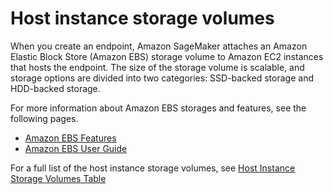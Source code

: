 # Host instance storage volumes<a name="host-instance-storage"></a>

When you create an endpoint, Amazon SageMaker attaches an Amazon Elastic Block Store \(Amazon EBS\) storage volume to Amazon EC2 instances that hosts the endpoint\. The size of the storage volume is scalable, and storage options are divided into two categories: SSD\-backed storage and HDD\-backed storage\. 

For more information about Amazon EBS storages and features, see the following pages\.
+ [Amazon EBS Features](http://aws.amazon.com/ebs/features/)
+ [ Amazon EBS User Guide ](https://docs.aws.amazon.com/AWSEC2/latest/UserGuide/AmazonEBS.html)

For a full list of the host instance storage volumes, see [Host Instance Storage Volumes Table](https://aws.amazon.com/releasenotes/host-instance-storage-volumes-table/) 